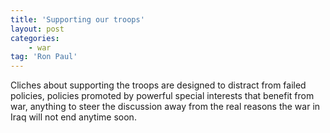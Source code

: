 ```yaml
---
title: 'Supporting our troops'
layout: post
categories:
    - war
tag: 'Ron Paul'
---
```


Cliches about supporting the troops are designed to distract from failed policies, policies promoted by powerful special interests that benefit from war, anything to steer the discussion away from the real reasons the war in Iraq will not end anytime soon.